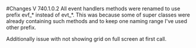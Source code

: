 #Changes V 740.1.0.2
All event handlers methods were renamed to use prefix evf_* instead of evt_*. This was because some of super classes were already containing such methods and to keep one naming range I've used other prefix. 

Additionally issue with not showing grid on full screen at first call.  
